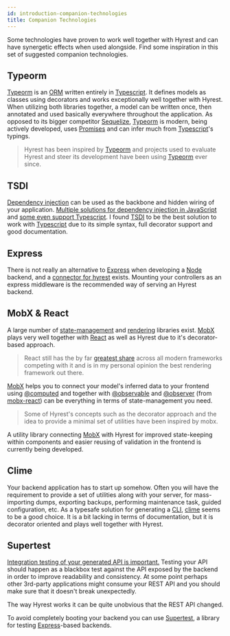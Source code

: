 ```yaml
---
id: introduction-companion-technologies
title: Companion Technologies
---
```


Some technologies have proven to work well together with Hyrest and can have synergetic effects when used alongside.
Find some inspiration in this set of suggested companion technologies.

## Typeorm

[Typeorm](http://typeorm.io/) is an [ORM](introduction-architectural-inspirations.md#use-an-orm) written entirely in [Typescript](https://www.typescriptlang.org/).
It defines models as classes using decorators and works exceptionally well together with Hyrest.
When utilizing both libraries together, a model can be written once, then annotated and used basically everywhere throughout the application.
As opposed to its bigger competitor [Sequelize](http://docs.sequelizejs.com/), [Typeorm](http://typeorm.io/) is modern, being actively developed, uses [Promises](https://developer.mozilla.org/en-US/docs/Web/JavaScript/Reference/Global_Objects/Promise) and can infer much from [Typescript](https://www.typescriptlang.org/)'s typings.

> Hyrest has been inspired by [Typeorm](http://typeorm.io/) and projects used to evaluate Hyrest and steer its development have been using [Typeorm](http://typeorm.io/) ever since.

## TSDI

[Dependency injection](introduction-architectural-inspirations.md#dependency-injection) can be used as the backbone and hidden wiring of your application.
[Multiple solutions for dependency injection in JavaScript](https://www.npmjs.com/search?q=keywords:dependency%20injection) and [some even support Typescript](https://www.npmjs.com/search?q=keywords%3Adependency%20injection%20typescript).
I found [TSDI](https://tsdi.js.org/) to be the best solution to work with [Typescript](https://www.typescriptlang.org/) due to its simple syntax, full decorator support and good documentation.

## Express

There is not really an alternative to [Express](https://expressjs.com/) when developing a [Node](https://nodejs.org/) backend, and a [connector for hyrest](https://www.npmjs.com/hyrest-express) exists.
Mounting your controllers as an express middleware is the recommended way of serving an Hyrest backend.

## MobX & React

A large number of [state-management](https://www.npmjs.com/search?q=keywords:state) and [rendering](https://en.wikipedia.org/wiki/List_of_JavaScript_libraries#Web-application_related_(MVC,_MVVM)) libraries exist.
[MobX](https://mobx.js.org/) plays very well together with [React](https://reactjs.org/) as well as Hyrest due to it's decorator-based approach.

> React still has the by far [greatest share](https://www.npmtrends.com/angular-vs-react-vs-vue) across all modern frameworks competing with it and is in my personal opinion the best rendering framework out there.

[MobX](https://mobx.js.org/) helps you to connect your model's inferred data to your frontend using [@computed](https://mobx.js.org/refguide/computed-decorator.html) and together with [@observable](https://mobx.js.org/refguide/observable-decorator.html) and [@observer](https://mobx.js.org/refguide/observer-component.html) (from [mobx-react](https://github.com/mobxjs/mobx-react)) can be everything in terms of state-management you need.

> Some of Hyrest's concepts such as the decorator approach and the idea to provide a minimal set of utilities have been inspired by mobx.

A utility library connecting [MobX](https://mobx.js.org/) with Hyrest for improved state-keeping within components and easier reusing of validation in the frontend is currently being developed.

## Clime

Your backend application has to start up somehow.
Often you will have the requirement to provide a set of utilities along with your server, for mass-importing dumps, exporting backups, performing maintenance task, guided configuration, etc.
As a typesafe solution for generating a [CLI](https://en.wikipedia.org/wiki/Command-line_interface), [clime](https://github.com/vilic/clime) seems to be a good choice.
It is a bit lacking in terms of documentation, but it is decorator oriented and plays well together with Hyrest.

## Supertest

[Integration testing of your generated API is important.](https://blog.udemy.com/api-testing/)
Testing your API should happen as a blackbox test against the API exposed by the backend in order to improve readability and consistency.
At some point perhaps other 3rd-party applications might consume your REST API and you should make sure that it doesn't break unexpectedly.

The way Hyrest works it can be quite unobvious that the REST API changed.

To avoid completely booting your backend you can use [Supertest](https://github.com/visionmedia/supertest), a library for testing [Express](https://expressjs.com/)-based backends.


